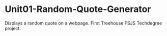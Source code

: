 # Unit01-Random-Quote-Generator
 Displays a random quote on a webpage. First Treehouse FSJS Techdegree project.
